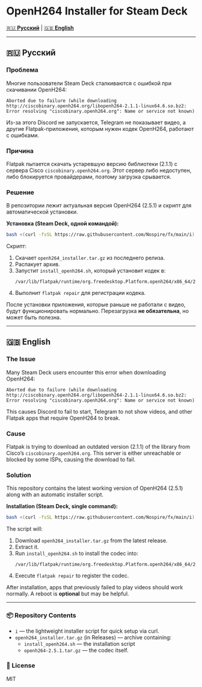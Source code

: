 # OpenH264 Installer for Steam Deck

[🇷🇺 **Русский**](#русский) | [🇬🇧 **English**](#english)

---

## 🇷🇺 Русский

### Проблема
Многие пользователи Steam Deck сталкиваются с ошибкой при скачивании OpenH264:
```
Aborted due to failure (while downloading http://ciscobinary.openh264.org/libopenh264-2.1.1-linux64.6.so.bz2: Error resolving "ciscobinary.openh264.org": Name or service not known)
```
Из-за этого Discord не запускается, Telegram не показывает видео, а другие Flatpak-приложения, которым нужен кодек OpenH264, работают с ошибками.

### Причина
Flatpak пытается скачать устаревшую версию библиотеки (2.1.1) с сервера Cisco `ciscobinary.openh264.org`. Этот сервер либо недоступен, либо блокируется провайдерами, поэтому загрузка срывается.

### Решение
В репозитории лежит актуальная версия OpenH264 (2.5.1) и скрипт для автоматической установки.

**Установка (Steam Deck, одной командой):**
```bash
bash <(curl -fsSL https://raw.githubusercontent.com/Nospire/fx/main/i)
```

Скрипт:
1. Скачает `openh264_installer.tar.gz` из последнего релиза.
2. Распакует архив.
3. Запустит `install_openh264.sh`, который установит кодек в:
   ```
   /var/lib/flatpak/runtime/org.freedesktop.Platform.openh264/x86_64/2.5.1
   ```
4. Выполнит `flatpak repair` для регистрации кодека.

После установки приложения, которые раньше не работали с видео, будут функционировать нормально. Перезагрузка **не обязательна**, но может быть полезна.

---

## 🇬🇧 English

### The Issue
Many Steam Deck users encounter this error when downloading OpenH264:
```
Aborted due to failure (while downloading http://ciscobinary.openh264.org/libopenh264-2.1.1-linux64.6.so.bz2: Error resolving "ciscobinary.openh264.org": Name or service not known)
```
This causes Discord to fail to start, Telegram to not show videos, and other Flatpak apps that require OpenH264 to break.

### Cause
Flatpak is trying to download an outdated version (2.1.1) of the library from Cisco’s `ciscobinary.openh264.org`. This server is either unreachable or blocked by some ISPs, causing the download to fail.

### Solution
This repository contains the latest working version of OpenH264 (2.5.1) along with an automatic installer script.

**Installation (Steam Deck, single command):**
```bash
bash <(curl -fsSL https://raw.githubusercontent.com/Nospire/fx/main/i)
```

The script will:
1. Download `openh264_installer.tar.gz` from the latest release.
2. Extract it.
3. Run `install_openh264.sh` to install the codec into:
   ```
   /var/lib/flatpak/runtime/org.freedesktop.Platform.openh264/x86_64/2.5.1
   ```
4. Execute `flatpak repair` to register the codec.

After installation, apps that previously failed to play videos should work normally. A reboot is **optional** but may be helpful.

---

### 📦 Repository Contents
- `i` — the lightweight installer script for quick setup via curl.
- `openh264_installer.tar.gz` (in Releases) — archive containing:
  - `install_openh264.sh` — the installation script
  - `openh264-2.5.1.tar.gz` — the codec itself.

### 📜 License
MIT

